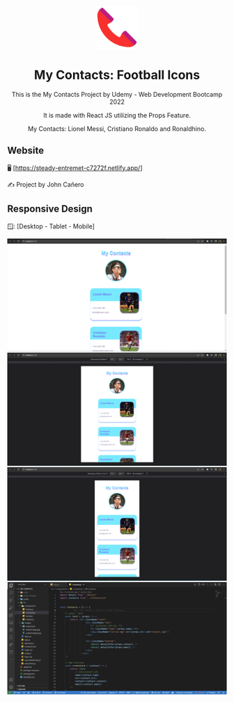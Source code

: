 <!-- markdownlint-configure-file {
  "MD013": {
    "code_blocks": false,
    "tables": false
  },
  "MD033": false,
  "MD041": false
} -->

<div align="center">
  <a href="https://steady-entremet-c7272f.netlify.app/" target="_blank">
    <img alt="my-contacts" height="100" src="./src/images/responsive/phoneIcon.png"/>
  </a>
</div>

<div align="center">

# My Contacts: Football Icons

This is the My Contacts Project by Udemy - Web Development Bootcamp 2022

It is made with React JS utilizing the Props Feature. 

My Contacts: Lionel Messi, Cristiano Ronaldo and Ronaldhino. 
</div>

## Website

🖥️ [https://steady-entremet-c7272f.netlify.app/]

✍️ Project by John Cañero

## Responsive Design

🪟: [Desktop - Tablet - Mobile]

![Desktop View - My Contacts](./src/images/responsive/desktopView.png)
![Tablet View - My Contacts](./src/images/responsive/tabletView.png)
![Mobile View - My Contacts](./src/images/responsive/mobileView.png)
![Code View - My Contacts](./src/images/responsive/codeView.png)
